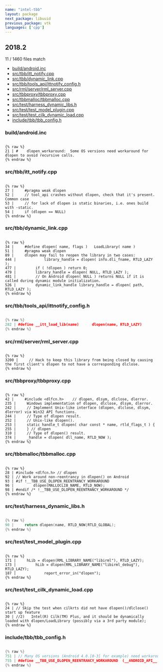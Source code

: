 ```yaml
---
name: "intel-tbb"
layout: package
next_package: libuuid
previous_package: vtk
languages: ['cpp']
---
```

## 2018.2
11 / 1460 files match

 - [build/android.inc](#buildandroidinc)
 - [src/tbb/itt_notify.cpp](#srctbbitt_notifycpp)
 - [src/tbb/dynamic_link.cpp](#srctbbdynamic_linkcpp)
 - [src/tbb/tools_api/ittnotify_config.h](#srctbbtools_apiittnotify_configh)
 - [src/rml/server/rml_server.cpp](#srcrmlserverrml_servercpp)
 - [src/tbbproxy/tbbproxy.cpp](#srctbbproxytbbproxycpp)
 - [src/tbbmalloc/tbbmalloc.cpp](#srctbbmalloctbbmalloccpp)
 - [src/test/harness_dynamic_libs.h](#srctestharness_dynamic_libsh)
 - [src/test/test_model_plugin.cpp](#srctesttest_model_plugincpp)
 - [src/test/test_cilk_dynamic_load.cpp](#srctesttest_cilk_dynamic_loadcpp)
 - [include/tbb/tbb_config.h](#includetbbtbb_configh)

### build/android.inc

```

{% raw %}
21 | #    dlopen_workaround:  Some OS versions need workaround for dlopen to avoid recursive calls.
{% endraw %}

```
### src/tbb/itt_notify.cpp

```

{% raw %}
27 |     #pragma weak dlopen
52 |     // tool_api crashes without dlopen, check that it's present. Common case
53 |     // for lack of dlopen is static binaries, i.e. ones build with -static.
54 |     if (dlopen == NULL)
{% endraw %}

```
### src/tbb/dynamic_link.cpp

```

{% raw %}
34 |     #define dlopen( name, flags )   LoadLibrary( name )
51 |     #pragma weak dlopen
89 |     dlopen may fail to reopen the library in two cases:
444 |             library_handle = dlopen( info.dli_fname, RTLD_LAZY );
477 |         if ( !dlopen ) return 0;
479 |         library_handle = dlopen( NULL, RTLD_LAZY );
481 |         // On Android dlopen( NULL ) returns NULL if it is called during dynamic module initialization.
526 |         dynamic_link_handle library_handle = dlopen( path, RTLD_LAZY );
{% endraw %}

```
### src/tbb/tools_api/ittnotify_config.h

```cpp

{% raw %}
282 | #define __itt_load_lib(name)      dlopen(name, RTLD_LAZY)
{% endraw %}

```
### src/rml/server/rml_server.cpp

```

{% raw %}
3200 |     // Hack to keep this library from being closed by causing the first client's dlopen to not have a corresponding dlclose.
{% endraw %}

```
### src/tbbproxy/tbbproxy.cpp

```

{% raw %}
42 |     #include <dlfcn.h>    // dlopen, dlsym, dlclose, dlerror.
235 |     Windows implementation of dlopen, dlclose, dlsym, dlerror.
242 |     // Implement Unix-like interface (dlopen, dlclose, dlsym, dlerror) via Win32 API functions.
244 |     // Type of dlopen result.
252 |     // Unix-like dlopen().
253 |     static handle_t dlopen( char const * name, rtld_flags_t ) {
255 |     } // dlopen
310 |     // Type of dlopen() result.
374 |     _handle = dlopen( dll_name, RTLD_NOW );
{% endraw %}

```
### src/tbbmalloc/tbbmalloc.cpp

```

{% raw %}
28 | #include <dlfcn.h> // dlopen
92 | // Work around non-reentrancy in dlopen() on Android
93 | #if !__TBB_USE_DLOPEN_REENTRANCY_WORKAROUND
96 |         dlopen(MALLOCLIB_NAME, RTLD_NOW);
98 | #endif /* !__TBB_USE_DLOPEN_REENTRANCY_WORKAROUND */
{% endraw %}

```
### src/test/harness_dynamic_libs.h

```cpp

{% raw %}
90 |     return dlopen(name, RTLD_NOW|RTLD_GLOBAL);
{% endraw %}

```
### src/test/test_model_plugin.cpp

```

{% raw %}
171 |     hLib = dlopen(RML_LIBRARY_NAME("libirml"), RTLD_LAZY);
173 |         hLib = dlopen(RML_LIBRARY_NAME("libirml_debug"), RTLD_LAZY);
187 |             report_error_in("dlopen");
{% endraw %}

```
### src/test/test_cilk_dynamic_load.cpp

```

{% raw %}
24 | // Skip the test when cilkrts did not have dlopen()/dlclose() start up feature
30 | //2)   Intel(R) Cilk(TM) Plus, and it should be dynamically loaded with dlopen/LoadLibrary (possibly via a 3rd party module);
{% endraw %}

```
### include/tbb/tbb_config.h

```cpp

{% raw %}
751 | // Many OS versions (Android 4.0.[0-3] for example) need workaround for dlopen to avoid non-recursive loader lock hang
755 | #define __TBB_USE_DLOPEN_REENTRANCY_WORKAROUND  (__ANDROID_API__ < 19)
{% endraw %}

```